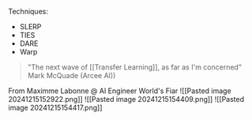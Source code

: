 
Techniques:
- SLERP
- TIES
- DARE
- Warp

> "The next wave of [[Transfer Learning]], as far as I'm concerned" Mark McQuade (Arcee AI))


From Maximme Labonne @ AI Engineer World's Fiar
![[Pasted image 20241215152922.png]]
![[Pasted image 20241215154409.png]]
![[Pasted image 20241215154417.png]]